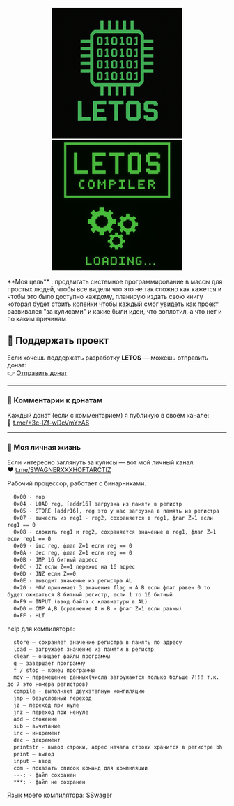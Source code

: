 
<p align="center">
  <img src="Letoslogo.png" alt="LETOS" width="300">
  <img src="IMG_20251024_082828_512.jpg" alt="LETOS compilator" width="300">
</p>
**Моя цель** :
продвигать системное программирование в массы для простых людей, чтобы все видели что это не так сложно как кажется и чтобы это было доступно каждому, планирую издать свою книгу которая будет стоить копейки чтобы каждый смог увидеть как проект развивался "за кулисами" и какие были идеи, что воплотил, а что нет и по каким причинам

## 💸 Поддержать проект

Если хочешь поддержать разработку **LETOS** — можешь отправить донат:  
👉 [Отправить донат](https://t.me/send?start=IVx2Bdjsc4ma)

---

### 💬 Комментарии к донатам
Каждый донат (если с комментарием) я публикую в своём канале:  
📢 [t.me/+3c-lZf-wDcVmYzA6](https://t.me/+3c-lZf-wDcVmYzA6)

---

### 🧠 Моя личная жизнь
Если интересно заглянуть за кулисы — вот мой личный канал:  
❤️ [t.me/SWAGNERXXXHOFTARCTIZ](https://t.me/SWAGNERXXXHOFTARCTIZ)

Рабочий процессор, работает с бинарниками.

      0x00 - nop
      0x04 - LOAD reg, [addr16] загрузка из памяти в регистр
      0x05 - STORE [addr16], reg это у нас загрузка в память из регистра
      0х07 - вычесть из reg1 - reg2, сохраняется в reg1, флаг Z=1 если reg1 == 0
      0х08 - сложить reg1 и reg2, сохраняется значение в reg1, флаг Z=1 если reg1 == 0
      0х09 - inc reg, флаг Z=1 если reg == 0
      0x0A - dec reg, флаг Z=1 если reg == 0
      0x0B - JMP 16 битный адресс
      0х0С - JZ если Z==1 переход на 16 адрес
      0х0D - JNZ если Z==0
      0x0E - выводит значение из регистра АL
      0x20 - MOV принимает 3 значения flag и A B если флаг равен 0 то будет ожидаться 8 битный регистр, если 1 то 16 битный
      0xF9 – INPUT (ввод байта с клавиатуры в AL)
      0xD0 – CMP A,B (сравнение A и B → флаг Z=1 если равны)
      0хFF - HLT

help для компилятора:

      store — сохраняет значение регистра в память по адресу
      load — загружает значение из памяти в регистр
      clear — очищает файлы программы
      q — завершает программу
      f / stop — конец программы
      mov — перемещение данных(числа загружаются только больше 7!!! т.к. до 7 это номера регистров)
      compile - выполняет двухэтапную компиляцию
      jmp — безусловный переход
      jz — переход при нуле
      jnz — переход при ненуле
      add — сложение
      sub — вычитание
      inc — инкремент
      dec — декремент
      printstr - вывод строки, адрес начала строки хранится в регистре bh
      print — вывод
      input — ввод
      com - показать список команд для компиляции
      ---: - файл сохранен
      ***: - файл не сохранен

Язык моего компилятора: SSwager
